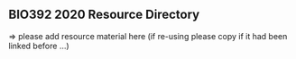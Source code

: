 ## BIO392 2020 Resource Directory

=> please add resource material here (if re-using please copy if it had been linked before ...)
